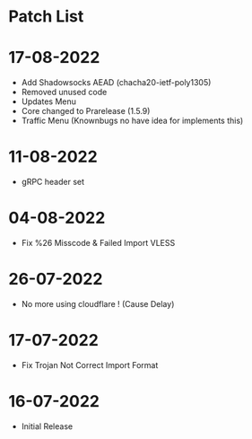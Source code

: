 # Patch List

# 17-08-2022
- Add Shadowsocks AEAD (chacha20-ietf-poly1305)
- Removed unused code
- Updates Menu
- Core changed to Prarelease (1.5.9)
- Traffic Menu (Knownbugs no have idea for implements this)
# 11-08-2022
- gRPC header set
# 04-08-2022
- Fix %26 Misscode & Failed Import VLESS
# 26-07-2022
- No more using cloudflare ! (Cause Delay)
# 17-07-2022
- Fix Trojan Not Correct Import Format
# 16-07-2022
- Initial Release